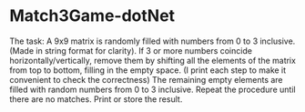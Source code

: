 # Match3Game-dotNet
The task: 
A 9x9 matrix is randomly filled with numbers from 0 to 3 inclusive. (Made in string format for clarity).
If 3 or more numbers coincide horizontally/vertically, remove them by shifting all the elements of the matrix from top to bottom, filling in the empty space. (I print each step to make it convenient to check the correctness) The remaining empty elements are filled with random numbers from 0 to 3 inclusive. Repeat the procedure until there are no matches. Print or store the result.
